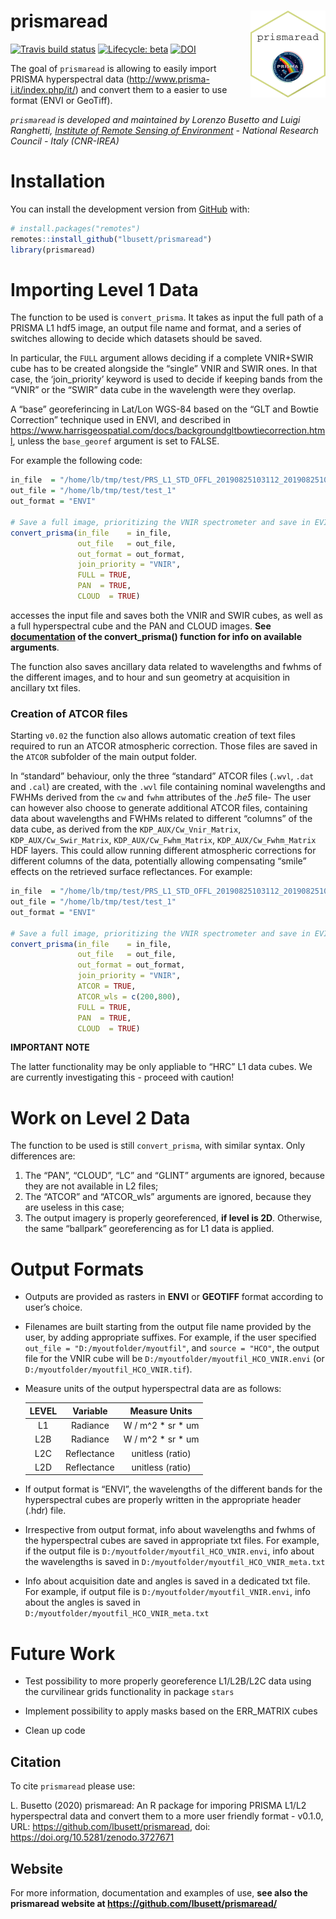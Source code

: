 
<!-- README.md is generated from README.Rmd. Please edit that file -->

# prismaread <a href='https://github.com/lbusett/prismaread'><img src='man/figures/logo.png' align="right" height="139" /></a>

<!-- badges: start -->

[![Travis build
status](https://travis-ci.org/lbusett/prismaread.svg?branch=master)](https://travis-ci.org/lbusett/prismaread)
[![Lifecycle:
beta](https://img.shields.io/badge/lifecycle-beta-blue.svg)](https://www.tidyverse.org/lifecycle/#beta)
[![DOI](https://zenodo.org/badge/211091818.svg)](https://zenodo.org/badge/latestdoi/211091818)
<!-- badges: end -->

The goal of `prismaread` is allowing to easily import PRISMA
hyperspectral data (<http://www.prisma-i.it/index.php/it/>) and convert
them to a easier to use format (ENVI or GeoTiff).

*`prismaread` is developed and maintained by Lorenzo Busetto and Luigi
Ranghetti, [Institute of Remote Sensing of
Environment](http://www.irea.cnr.it/en/) - National Research Council -
Italy (CNR-IREA)*

# Installation

You can install the development version from
[GitHub](https://github.com/) with:

``` r
# install.packages("remotes")
remotes::install_github("lbusett/prismaread")
library(prismaread)
```

# Importing Level 1 Data

The function to be used is `convert_prisma`. It takes as input the full
path of a PRISMA L1 hdf5 image, an output file name and format, and a
series of switches allowing to decide which datasets should be saved.

In particular, the `FULL` argument allows deciding if a complete
VNIR+SWIR cube has to be created alongside the “single” VNIR and SWIR
ones. In that case, the ‘join\_priority’ keyword is used to decide if
keeping bands from the “VNIR” or the “SWIR” data cube in the wavelength
were they overlap.

A “base” georeferincing in Lat/Lon WGS-84 based on the “GLT and Bowtie
Correction” technique used in ENVI, and described in
<https://www.harrisgeospatial.com/docs/backgroundgltbowtiecorrection.html>,
unless the `base_georef` argument is set to FALSE.

For example the following code:

``` r
in_file  = "/home/lb/tmp/test/PRS_L1_STD_OFFL_20190825103112_20190825103117_0001.he5"
out_file = "/home/lb/tmp/test/test_1"
out_format = "ENVI"

# Save a full image, prioritizing the VNIR spectrometer and save in EVI format
convert_prisma(in_file    = in_file,
               out_file   = out_file,
               out_format = out_format,
               join_priority = "VNIR", 
               FULL = TRUE,
               PAN  = TRUE,
               CLOUD  = TRUE)
```

accesses the input file and saves both the VNIR and SWIR cubes, as well
as a full hyperspectral cube and the PAN and CLOUD images. **See
[documentation](reference/convert_prisma.html) of the convert\_prisma()
function for info on available arguments**.

The function also saves ancillary data related to wavelengths and fwhms
of the different images, and to hour and sun geometry at acquisition in
ancillary txt files.

### Creation of ATCOR files

Starting `v0.02` the function also allows automatic creation of text
files required to run an ATCOR atmospheric correction. Those files are
saved in the `ATCOR` subfolder of the main output folder.

In “standard” behaviour, only the three “standard” ATCOR files (`.wvl`,
`.dat` and `.cal`) are created, with the `.wvl` file containing nominal
wavelengths and FWHMs derived from the `cw` and `fwhm` attributes of the
*.he5* file- The user can however also choose to generate additional
ATCOR files, containing data about wavelengths and FWHMs related to
different “columns” of the data cube, as derived from the
`KDP_AUX/Cw_Vnir_Matrix`, `KDP_AUX/Cw_Swir_Matrix`,
`KDP_AUX/Cw_Fwhm_Matrix`, `KDP_AUX/Cw_Fwhm_Matrix` HDF layers. This
could allow running different atmospheric corrections for different
columns of the data, potentially allowing compensating “smile” effects
on the retrieved surface reflectances. For example:

``` r
in_file  = "/home/lb/tmp/test/PRS_L1_STD_OFFL_20190825103112_20190825103117_0001.he5"
out_file = "/home/lb/tmp/test/test_1"
out_format = "ENVI"

# Save a full image, prioritizing the VNIR spectrometer and save in EVI format
convert_prisma(in_file    = in_file,
               out_file   = out_file,
               out_format = out_format,
               join_priority = "VNIR", 
               ATCOR = TRUE, 
               ATCOR_wls = c(200,800), 
               FULL = TRUE,
               PAN  = TRUE,
               CLOUD  = TRUE)
```

**IMPORTANT NOTE**

The latter functionality may be only appliable to “HRC” L1 data cubes.
We are currently investigating this - proceed with caution\!

# Work on Level 2 Data

The function to be used is still `convert_prisma`, with similar syntax.
Only differences are:

1.  The “PAN”, “CLOUD”, “LC” and “GLINT” arguments are ignored, because
    they are not available in L2 files;
2.  The “ATCOR” and “ATCOR\_wls” arguments are ignored, because they are
    useless in this case;
3.  The output imagery is properly georeferenced, **if level is 2D**.
    Otherwise, the same “ballpark” georeferencing as for L1 data is
    applied.

# Output Formats

  - Outputs are provided as rasters in **ENVI** or **GEOTIFF** format
    according to user’s choice.

  - Filenames are built starting from the output file name provided by
    the user, by adding appropriate suffixes. For example, if the user
    specified `out_file = "D:/myoutfolder/myoutfil"`, and `source =
    "HCO"`, the output file for the VNIR cube will be
    `D:/myoutfolder/myoutfil_HCO_VNIR.envi` (or
    `D:/myoutfolder/myoutfil_HCO_VNIR.tif`).

  - Measure units of the output hyperspectral data are as follows:
    
    | LEVEL |  Variable   |    Measure Units    |
    | :---: | :---------: | :-----------------: |
    |  L1   |  Radiance   | W / m^2 \* sr \* um |
    |  L2B  |  Radiance   | W / m^2 \* sr \* um |
    |  L2C  | Reflectance |  unitless (ratio)   |
    |  L2D  | Reflectance |  unitless (ratio)   |
    

  - If output format is “ENVI”, the wavelengths of the different bands
    for the hyperspectral cubes are properly written in the appropriate
    header (.hdr) file.

  - Irrespective from output format, info about wavelengths and fwhms of
    the hyperspectral cubes are saved in appropriate txt files. For
    example, if the output file is
    `D:/myoutfolder/myoutfil_HCO_VNIR.envi`, info about the wavelengths
    is saved in `D:/myoutfolder/myoutfil_HCO_VNIR_meta.txt`

  - Info about acquisition date and angles is saved in a dedicated txt
    file. For example, if output file is
    `D:/myoutfolder/myoutfil_VNIR.envi`, info about the angles is saved
    in `D:/myoutfolder/myoutfil_HCO_VNIR_meta.txt`

# Future Work

  - Test possibility to more properly georeference L1/L2B/L2C data using
    the curvilinear grids functionality in package `stars`

  - Implement possibility to apply masks based on the ERR\_MATRIX cubes

  - Clean up code

## Citation

To cite `prismaread` please use:

L. Busetto (2020) prismaread: An R package for imporing PRISMA L1/L2
hyperspectral data and convert them to a more user friendly format -
v0.1.0, URL: <https://github.com/lbusett/prismaread>, doi:
<https://doi.org/10.5281/zenodo.3727671>

## Website

For more information, documentation and examples of use, **see also the
prismaread website at <https://github.com/lbusett/prismaread/>**

